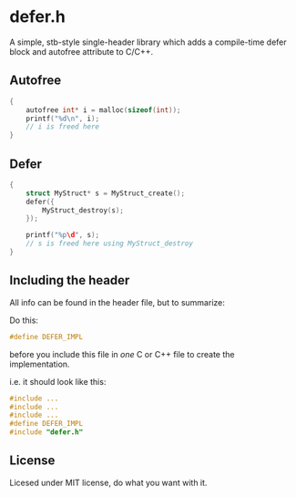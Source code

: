 # defer.h

A simple, stb-style single-header library which adds a compile-time defer block and autofree attribute to C/C++.

## Autofree

```c
{
    autofree int* i = malloc(sizeof(int));
    printf("%d\n", i);
    // i is freed here
}
```

## Defer

```c
{
    struct MyStruct* s = MyStruct_create();
    defer({
        MyStruct_destroy(s);
    });

    printf("%p\d", s);
    // s is freed here using MyStruct_destroy
}
```

## Including the header

All info can be found in the header file, but to summarize:

Do this:
```c
#define DEFER_IMPL
```
before you include this file in *one* C or C++ file to create the implementation.

i.e. it should look like this:

```c
#include ...
#include ...
#include ...
#define DEFER_IMPL
#include "defer.h"
```

## License

Licesed under MIT license, do what you want with it.

